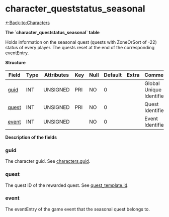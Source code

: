 # character\_queststatus\_seasonal

[<-Back-to:Characters](database-characters.md)

**The \`character\_queststatus\_seasonal\` table**

Holds information on the seasonal quest (quests with ZoneOrSort of -22) status of every player. The quests reset at the end of the corresponding eventEntry.

**Structure**

| Field      | Type    | Attributes | Key | Null | Default | Extra | Comment                  |
| ---------- | ------- | ---------- | --- | ---- | ------- | ----- | ------------------------ |
| [guid][1]  | INT     | UNSIGNED   | PRI | NO   | 0       |       | Global Unique Identifier |
| [quest][2] | INT     | UNSIGNED   | PRI | NO   | 0       |       | Quest Identifier         |
| [event][3] | INT     | UNSIGNED   |     | NO   | 0       |       | Event Identifier         |

[1]: #guid
[2]: #quest
[3]: #event

**Description of the fields**

### guid

The character guid. See [characters.guid](characters#guid).

### quest

The quest ID of the rewarded quest. See [quest\_template.id](quest_template#id).

### event

The eventEntry of the game event that the seasonal quest belongs to.
